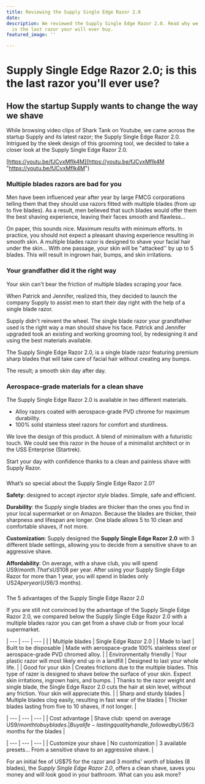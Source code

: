 ```yaml
---
title: Reviewing the Supply Single Edge Razor 2.0
date: 
description: We reviewed the Supply Single Edge Razor 2.0. Read why we believe this
  is the last razor your will ever buy.
featured_image: ''

---
```

# Supply Single Edge Razor 2.0; is this the last razor you'll ever use?

## How the startup Supply wants to change the way we shave

While browsing video clips of Shark Tank on Youtube, we came across the startup Supply and its latest razor; the Supply Single Edge Razor 2.0. Intrigued by the sleek design of this grooming tool, we decided to take a closer look at the Supply Single Edge Razor 2.0.

[https://youtu.be/fJCvxMfIk4M](https://youtu.be/fJCvxMfIk4M "https://youtu.be/fJCvxMfIk4M")

### Multiple blades razors are bad for you

Men have been influenced year after year by large FMCG corporations telling them that they should use razors fitted with multiple blades (from up to five blades). As a result, men believed that such blades would offer them the best shaving experience, leaving their faces smooth and flawless...

On paper, this sounds nice. Maximum results with minimum efforts. In practice, you should not expect a pleasant shaving experience resulting in smooth skin. A multiple blades razor is designed to shave your facial hair under the skin... With one passage, your skin will be "attacked'' by up to 5 blades. This will result in ingrown hair, bumps, and skin irritations. 

### Your grandfather did it the right way

Your skin can't bear the friction of multiple blades scraping your face. 

When Patrick and Jennifer, realized this, they decided to launch the company Supply to assist men to start their day right with the help of a single blade razor. 

Supply didn't reinvent the wheel. The single blade razor your grandfather used is the right way a man should shave his face. Patrick and Jennifer upgraded took an existing and working grooming tool, by redesigning it and using the best materials available. 

The Supply Single Edge Razor 2.0, is a single blade razor featuring premium sharp blades that will take care of facial hair without creating any bumps.

The result; a smooth skin day after day.

### Aerospace-grade materials for a clean shave

The Supply Single Edge Razor 2.0 is available in two different materials.

* Alloy razors coated with aerospace-grade PVD chrome for maximum durability.
* 100% solid stainless steel razors for comfort and sturdiness.

We love the design of this product. A blend of minimalism with a futuristic touch. We could see this razor in the house of a minimalist architect or in the USS Enterprise (Startrek).

Start your day with confidence thanks to a clean and painless shave with Supply Razor.

### 

What’s so special about the Supply Single Edge Razor 2.0?

**Safety**: designed to accept _injector style_ blades. Simple, safe and efficient.

**Durability**: the Supply single blades are thicker than the ones you find in your local supermarket or on Amazon. Because the blades are thicker, their sharpness and lifespan are longer. One blade allows 5 to 10 clean and comfortable shaves, if not more.

**Customization**: Supply designed the **Supply Single Edge Razor 2.0** with 3 different blade settings, allowing you to decide from a sensitive shave to an aggressive shave.

**Affordability**: On average, with a shave club, you will spend US$9/month. That's US$108 per year. After using your Supply Single Edge Razor for more than 1 year, you will spend in blades only US$24 per year (US$6/3 months).

### 

The 5 advantages of the Supply Single Edge Razor 2.0

If you are still not convinced by the advantage of the Supply Single Edge Razor 2.0, we compared below the Supply Single Edge Razor 2.0 with a multiple blades razor you can get from a shave club or from your local supermarket.

| --- | --- | --- |
|  | Multiple blades | Single Edge Razor 2.0 |
| Made to last | Built to be disposable | Made with aerospace-grade 100% stainless steel or aerospace-grade PVD chromed alloy. |
| Environmentally friendly | Your plastic razor will most likely end up in a landfill | Designed to last your whole life. |
| Good for your skin | Creates frictions due to the multiple blades. This type of razer is designed to shave below the surface of your skin. Expect skin irritations, ingrown hairs, and bumps. | Thanks to the razor weight and single blade, the Single Edge Razor 2.0 cuts the hair at skin level, without any friction. Your skin will appreciate this. |
| Sharp and sturdy blades | Multiple blades clog easily, resulting in fast wear of the blades | Thicker blades lasting from five to 10 shaves, if not longer. |

| --- | --- | --- |
| Cost advantage | Shave club: spend on average US$9/month to buy blades. | Buy a life-lasting quality handle, followed by US$6/3 months for the blades |

| --- | --- | --- |
| Customize your shave | No customization | 3 available presets… From a sensitive shave to an aggressive shave. |

For an initial fee of US$75 for the razor and 3 months' worth of blades (8 blades), the _Supply Single Edge Razor 2.0_, offers a clean shave, saves you money and will look good in your bathroom. What can you ask more?